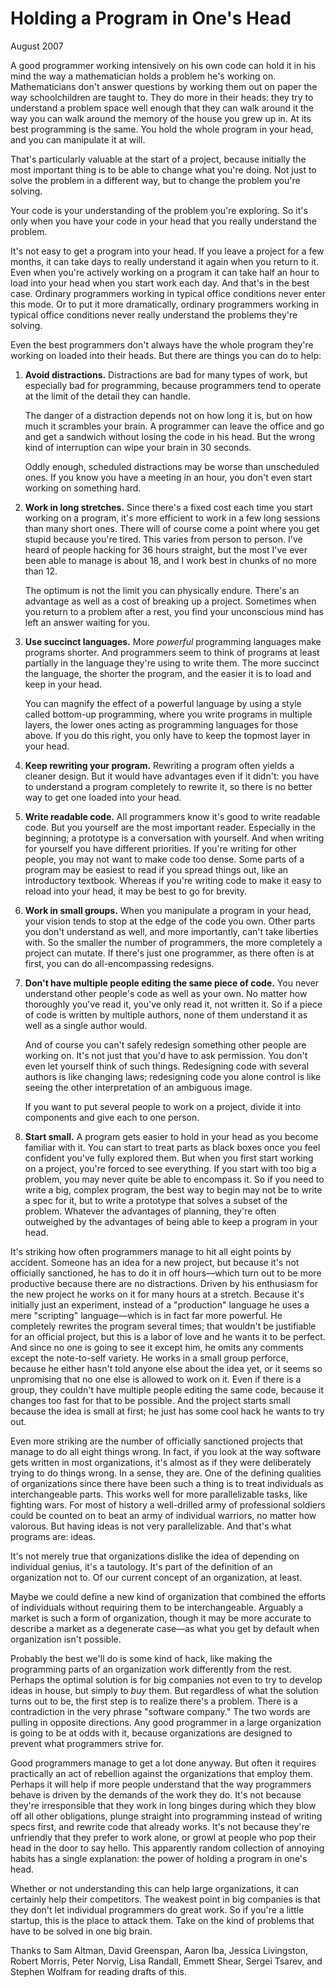 # Holding a Program in One's Head

August 2007

A good programmer working intensively on his own code can hold it in his mind the way a mathematician holds a problem he's working on. Mathematicians don't answer questions by working them out on paper the way schoolchildren are taught to. They do more in their heads: they try to understand a problem space well enough that they can walk around it the way you can walk around the memory of the house you grew up in. At its best programming is the same. You hold the whole program in your head, and you can manipulate it at will.

That's particularly valuable at the start of a project, because initially the most important thing is to be able to change what you're doing. Not just to solve the problem in a different way, but to change the problem you're solving.

Your code is your understanding of the problem you're exploring. So it's only when you have your code in your head that you really understand the problem.

It's not easy to get a program into your head. If you leave a project for a few months, it can take days to really understand it again when you return to it. Even when you're actively working on a program it can take half an hour to load into your head when you start work each day. And that's in the best case. Ordinary programmers working in typical office conditions never enter this mode. Or to put it more dramatically, ordinary programmers working in typical office conditions never really understand the problems they're solving.

Even the best programmers don't always have the whole program they're working on loaded into their heads. But there are things you can do to help:

1. **Avoid distractions.** Distractions are bad for many types of work, but especially bad for programming, because programmers tend to operate at the limit of the detail they can handle.

   The danger of a distraction depends not on how long it is, but on how much it scrambles your brain. A programmer can leave the office and go and get a sandwich without losing the code in his head. But the wrong kind of interruption can wipe your brain in 30 seconds.

   Oddly enough, scheduled distractions may be worse than unscheduled ones. If you know you have a meeting in an hour, you don't even start working on something hard.

2. **Work in long stretches.** Since there's a fixed cost each time you start working on a program, it's more efficient to work in a few long sessions than many short ones. There will of course come a point where you get stupid because you're tired. This varies from person to person. I've heard of people hacking for 36 hours straight, but the most I've ever been able to manage is about 18, and I work best in chunks of no more than 12.

   The optimum is not the limit you can physically endure. There's an advantage as well as a cost of breaking up a project. Sometimes when you return to a problem after a rest, you find your unconscious mind has left an answer waiting for you.

3. **Use succinct languages.** More _powerful_ programming languages make programs shorter. And programmers seem to think of programs at least partially in the language they're using to write them. The more succinct the language, the shorter the program, and the easier it is to load and keep in your head.

   You can magnify the effect of a powerful language by using a style called bottom-up programming, where you write programs in multiple layers, the lower ones acting as programming languages for those above. If you do this right, you only have to keep the topmost layer in your head.

4. **Keep rewriting your program.** Rewriting a program often yields a cleaner design. But it would have advantages even if it didn't: you have to understand a program completely to rewrite it, so there is no better way to get one loaded into your head.

5. **Write readable code.** All programmers know it's good to write readable code. But you yourself are the most important reader. Especially in the beginning; a prototype is a conversation with yourself. And when writing for yourself you have different priorities. If you're writing for other people, you may not want to make code too dense. Some parts of a program may be easiest to read if you spread things out, like an introductory textbook. Whereas if you're writing code to make it easy to reload into your head, it may be best to go for brevity.

6. **Work in small groups.** When you manipulate a program in your head, your vision tends to stop at the edge of the code you own. Other parts you don't understand as well, and more importantly, can't take liberties with. So the smaller the number of programmers, the more completely a project can mutate. If there's just one programmer, as there often is at first, you can do all-encompassing redesigns.

7. **Don't have multiple people editing the same piece of code.** You never understand other people's code as well as your own. No matter how thoroughly you've read it, you've only read it, not written it. So if a piece of code is written by multiple authors, none of them understand it as well as a single author would.

   And of course you can't safely redesign something other people are working on. It's not just that you'd have to ask permission. You don't even let yourself think of such things. Redesigning code with several authors is like changing laws; redesigning code you alone control is like seeing the other interpretation of an ambiguous image.

   If you want to put several people to work on a project, divide it into components and give each to one person.

8. **Start small.** A program gets easier to hold in your head as you become familiar with it. You can start to treat parts as black boxes once you feel confident you've fully explored them. But when you first start working on a project, you're forced to see everything. If you start with too big a problem, you may never quite be able to encompass it. So if you need to write a big, complex program, the best way to begin may not be to write a spec for it, but to write a prototype that solves a subset of the problem. Whatever the advantages of planning, they're often outweighed by the advantages of being able to keep a program in your head.

It's striking how often programmers manage to hit all eight points by accident. Someone has an idea for a new project, but because it's not officially sanctioned, he has to do it in off hours—which turn out to be more productive because there are no distractions. Driven by his enthusiasm for the new project he works on it for many hours at a stretch. Because it's initially just an experiment, instead of a "production" language he uses a mere "scripting" language—which is in fact far more powerful. He completely rewrites the program several times; that wouldn't be justifiable for an official project, but this is a labor of love and he wants it to be perfect. And since no one is going to see it except him, he omits any comments except the note-to-self variety. He works in a small group perforce, because he either hasn't told anyone else about the idea yet, or it seems so unpromising that no one else is allowed to work on it. Even if there is a group, they couldn't have multiple people editing the same code, because it changes too fast for that to be possible. And the project starts small because the idea is small at first; he just has some cool hack he wants to try out.

Even more striking are the number of officially sanctioned projects that manage to do all eight things wrong. In fact, if you look at the way software gets written in most organizations, it's almost as if they were deliberately trying to do things wrong. In a sense, they are. One of the defining qualities of organizations since there have been such a thing is to treat individuals as interchangeable parts. This works well for more parallelizable tasks, like fighting wars. For most of history a well-drilled army of professional soldiers could be counted on to beat an army of individual warriors, no matter how valorous. But having ideas is not very parallelizable. And that's what programs are: ideas.

It's not merely true that organizations dislike the idea of depending on individual genius, it's a tautology. It's part of the definition of an organization not to. Of our current concept of an organization, at least.

Maybe we could define a new kind of organization that combined the efforts of individuals without requiring them to be interchangeable. Arguably a market is such a form of organization, though it may be more accurate to describe a market as a degenerate case—as what you get by default when organization isn't possible.

Probably the best we'll do is some kind of hack, like making the programming parts of an organization work differently from the rest. Perhaps the optimal solution is for big companies not even to try to develop ideas in house, but simply to _buy_ them. But regardless of what the solution turns out to be, the first step is to realize there's a problem. There is a contradiction in the very phrase "software company." The two words are pulling in opposite directions. Any good programmer in a large organization is going to be at odds with it, because organizations are designed to prevent what programmers strive for.

Good programmers manage to get a lot done anyway. But often it requires practically an act of rebellion against the organizations that employ them. Perhaps it will help if more people understand that the way programmers behave is driven by the demands of the work they do. It's not because they're irresponsible that they work in long binges during which they blow off all other obligations, plunge straight into programming instead of writing specs first, and rewrite code that already works. It's not because they're unfriendly that they prefer to work alone, or growl at people who pop their head in the door to say hello. This apparently random collection of annoying habits has a single explanation: the power of holding a program in one's head.

Whether or not understanding this can help large organizations, it can certainly help their competitors. The weakest point in big companies is that they don't let individual programmers do great work. So if you're a little startup, this is the place to attack them. Take on the kind of problems that have to be solved in one big brain.

Thanks to Sam Altman, David Greenspan, Aaron Iba, Jessica Livingston, Robert Morris, Peter Norvig, Lisa Randall, Emmett Shear, Sergei Tsarev, and Stephen Wolfram for reading drafts of this.
